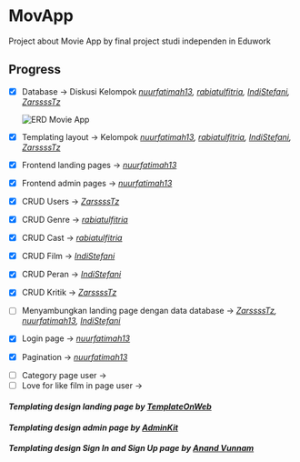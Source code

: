 # **MovApp**

Project about Movie App by final project studi independen in Eduwork

## **Progress**

- [x] Database -> Diskusi Kelompok _[nuurfatimah13](https://github.com/nuurfatimah13), [rabiatulfitria](https://github.com/rabiatulfitria), [IndiStefani](https://github.com/IndiStefani), [ZarssssTz](https://github.com/ZarssssTz)_

  ![ERD Movie App](https://media.discordapp.net/attachments/894919708938223657/1119234092974743612/erd_MovApp.jpg)

- [x] Templating layout -> Kelompok _[nuurfatimah13](https://github.com/nuurfatimah13), [rabiatulfitria](https://github.com/rabiatulfitria), [IndiStefani](https://github.com/IndiStefani), [ZarssssTz](https://github.com/ZarssssTz)_
- [x] Frontend landing pages -> _[nuurfatimah13](https://github.com/nuurfatimah13)_
- [x] Frontend admin pages -> _[nuurfatimah13](https://github.com/nuurfatimah13)_
- [x] CRUD Users -> _[ZarssssTz](https://github.com/ZarssssTz)_
- [x] CRUD Genre -> _[rabiatulfitria](https://github.com/rabiatulfitria)_
- [x] CRUD Cast -> _[rabiatulfitria](https://github.com/rabiatulfitria)_
- [x] CRUD Film -> _[IndiStefani](https://github.com/IndiStefani)_
- [x] CRUD Peran -> _[IndiStefani](https://github.com/IndiStefani)_
- [x] CRUD Kritik -> _[ZarssssTz](https://github.com/ZarssssTz)_
- [ ] Menyambungkan landing page dengan data database -> _[ZarssssTz](https://github.com/ZarssssTz), [nuurfatimah13](https://github.com/nuurfatimah13), [IndiStefani](https://github.com/IndiStefani)_
- [x] Login page -> _[nuurfatimah13](https://github.com/nuurfatimah13)_
- [x] Pagination -> _[nuurfatimah13](https://github.com/nuurfatimah13)_
<!-- - [ ] Search in movie detail page public and user ->  -->
- [ ] Category page user -> 
- [ ] Love for like film in page user -> 

#### _Templating design landing page by [TemplateOnWeb](www.templateonweb.com)_

#### _Templating design admin page by [AdminKit](adminkit.io)_

#### _Templating design Sign In and Sign Up page by [Anand Vunnam](https://bbbootstrap.com/snippets/bootstrap-5-login-form-using-neomorphism-89456141)_
